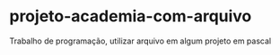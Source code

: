 # projeto-academia-com-arquivo
Trabalho de programação, utilizar arquivo em algum projeto em pascal
